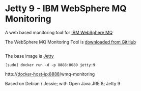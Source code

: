 # Jetty 9 - IBM WebSphere MQ Monitoring

A web based monitoring tool for [IBM WebSphere MQ](https://github.com/wmq-monitoring/wmq-monitoring)


The WebSphere MQ Monitoring Tool is [downloaded from GitHub](https://github.com/wmq-monitoring/wmq-monitoring)

## 

The base image is [Jetty](https://registry.hub.docker.com/_/jetty/)

	[sudo] docker run -d -p 8888:8080 jetty:9 

http://<docker-host-ip:8888>/wmq-monitoring


Based on Debian / Jessie; with Open Java JRE 8; Jetty 9
